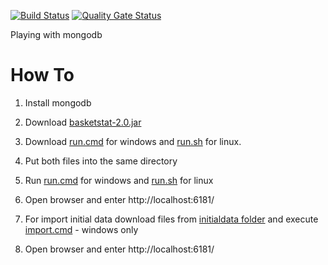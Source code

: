[![Build Status](https://travis-ci.org/grinfeld/basketstat.svg?branch=master)](https://travis-ci.org/grinfeld/basketstat)
[![Quality Gate Status](https://sonarcloud.io/api/project_badges/measure?project=grinfeld_basketstat&metric=alert_status)](https://sonarcloud.io/dashboard?id=grinfeld_basketstat)

Playing with mongodb


How To
========================


1. Install mongodb
1. Download [basketstat-2.0.jar](basketstat-2.0.jar)
1. Download [run.cmd](run.cmd) for windows and [run.sh](run.sh) for linux.
1. Put both files into the same directory
1. Run [run.cmd](run.cmd) for windows and [run.sh](run.sh) for linux
1. Open browser and enter http://localhost:6181/

1. For import initial data download files from [initialdata folder](initdata/) and execute [import.cmd](initdata/import.cmd) - windows only
1. Open browser and enter http://localhost:6181/
